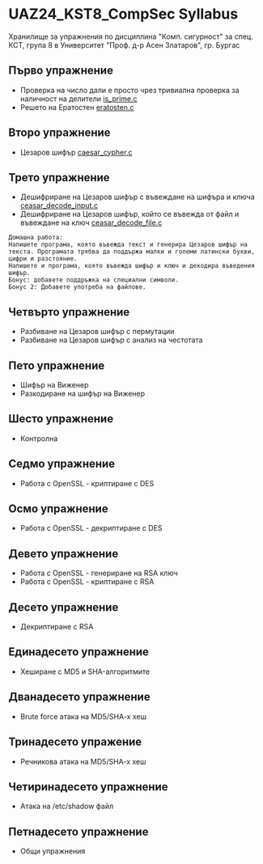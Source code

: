 # UAZ24_KST8_CompSec Syllabus

Хранилище за упражнения по дисциплина "Комп. сигурност" за спец. КСТ, група 8 в Университет "Проф. д-р Асен Златаров", гр. Бургас

## Първо упражнение
- Проверка на число дали е просто чрез тривиална проверка за наличност на делители [is_prime.c](https://github.com/peshopbs2/UAZ24_KST8_CompSec/blob/main/is_prime.c)
- Решето на Ератостен [eratosten.c](https://github.com/peshopbs2/UAZ24_KST8_CompSec/blob/main/eratosten.c)

## Второ упражнение
- Цезаров шифър [caesar_cypher.c](https://github.com/peshopbs2/UAZ24_KST8_CompSec/blob/main/caesar_cypher.c)

## Трето упражнение
- Дешифриране на Цезаров шифър с въвеждане на шифъра и ключа [ceasar_decode_input.c](https://github.com/peshopbs2/UAZ24_KST8_CompSec/blob/main/ceasar_decode_input.c)
- Дешифриране на Цезаров шифър, който се въвежда от файл и въвеждане на ключ [ceasar_decode_file.c](https://github.com/peshopbs2/UAZ24_KST8_CompSec/blob/main/ceasar_decode_file.c)

```
Домашна работа:
Напишете програма, която въвежда текст и генерира Цезаров шифър на текста. Програмата трябва да поддържа малки и големи латински букви, цифри и разстояние.
Напишете и програма, която въвежда шифър и ключ и декодира въведения шифър.
Бонус: добавете поддръжка на специални символи.
Бонус 2: Добавете употреба на файлове.
```

## Четвърто упражнение
- Разбиване на Цезаров шифър с пермутации
- Разбиване на Цезаров шифър с анализ на честотата

## Пето упражнение
- Шифър на Виженер
- Разкодиране на шифър на Виженер

## Шесто упражнение
- Контролна

## Седмо упражнение
- Работа с OpenSSL - криптиране с DES

## Осмо упражнение
- Работа с OpenSSL - декриптиране с DES

## Девето упражнение
- Работа с OpenSSL - генериране на RSA ключ
- Работа с OpenSSL - криптиране с RSA

## Десето упражнение
- Декриптиране с RSA

## Единадесето упражнение
- Хеширане с MD5 и SHA-алгоритмите

## Дванадесето упражнение
- Brute force атака на MD5/SHA-x хеш

## Тринадесето упражение
- Речникова атака на MD5/SHA-x хеш

## Четиринадесето упражнение
- Атака на /etc/shadow файл

## Петнадесето упражнение
- Общи упражнения
